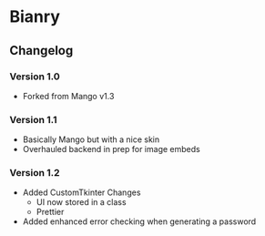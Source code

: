 # Bianry

## Changelog

### Version 1.0

- Forked from Mango v1.3

### Version 1.1

- Basically Mango but with a nice skin
- Overhauled backend in prep for image embeds

### Version 1.2

- Added CustomTkinter Changes
  - UI now stored in a class
  - Prettier
- Added enhanced error checking when generating a password
